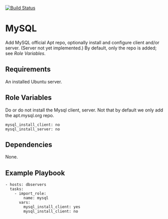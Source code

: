 [![Build Status](https://travis-ci.org/slated/ansible-mysql-role.svg?branch=master)](https://travis-ci.org/slated/ansible-mysql-role)

MySQL
==========

Add MySQL official Apt repo, optionally install and configure
client and/or server. (Server not yet implemented.) By default, only
the repo is added; see _Role Variables_.

Requirements
------------

An installed Ubuntu server. 

Role Variables
--------------

Do or do not install the Mysql client, server. Not that by
default we only add the apt.mysql.org repo.

    mysql_install_client: no
    mysql_install_server: no


Dependencies
------------

None.

Example Playbook
----------------

    - hosts: dbservers
      tasks:
        - import_role:
            name: mysql
          vars:
            mysql_install_client: yes
            mysql_install_client: no
